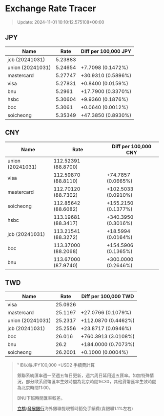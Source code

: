 # Exchange Rate Tracer

> Update: 2024-11-01 10:10:12.575108+00:00

## JPY

| Name             |    Rate | Diff per 100,000 JPY   |
|------------------|---------|------------------------|
| jcb (20241031)   | 5.23883 |                        |
| union (20241031) | 5.24654 | +7.7098 (0.1472%)      |
| mastercard       | 5.27747 | +30.9310 (0.5896%)     |
| visa             | 5.27831 | +0.8400 (0.0159%)      |
| bnu              | 5.2961  | +17.7900 (0.3370%)     |
| hsbc             | 5.30604 | +9.9360 (0.1876%)      |
| boc              | 5.3061  | +0.0640 (0.0012%)      |
| soicheong        | 5.35349 | +47.3850 (0.8930%)     |

## CNY

| Name             | Rate                | Diff per 100,000 CNY   |
|------------------|---------------------|------------------------|
| union (20241031) | 112.52391	(88.8700) |                        |
| visa             | 112.59870	(88.8110) | +74.7857 (0.0665%)     |
| mastercard       | 112.70120	(88.7302) | +102.5033 (0.0910%)    |
| soicheong        | 112.85642	(88.6082) | +155.2150 (0.1377%)    |
| hsbc             | 113.19681	(88.3417) | +340.3950 (0.3016%)    |
| jcb (20241031)   | 113.21541	(88.3272) | +18.5994 (0.0164%)     |
| boc              | 113.37000	(88.2068) | +154.5906 (0.1365%)    |
| bnu              | 113.67000	(87.9740) | +300.0000 (0.2646%)    |

## TWD

| Name             |    Rate | Diff per 100,000 TWD   |
|------------------|---------|------------------------|
| visa             | 25.0926 |                        |
| mastercard       | 25.1197 | +27.0766 (0.1079%)     |
| union (20241031) | 25.2317 | +112.0870 (0.4462%)    |
| jcb (20241031)   | 25.2556 | +23.8717 (0.0946%)     |
| boc              | 26.016  | +760.3913 (3.0108%)    |
| bnu              | 26.2    | +184.0000 (0.7073%)    |
| soicheong        | 26.2001 | +0.1000 (0.0004%)      |


> ¹ IB以每JPY100,000 +USD2 手續費計算
>
> 銀聯系統匯率週一至週五每日更新，週六周日延用週五匯率。如無特殊情況，部分歐系貨幣匯率生效時間為北京時間16:30，其他貨幣匯率生效時間為北京時間11:00。
>
> BNU下班時間匯率較差。
>
> [立橋](https://www.wlbank.com.mo/uploads/ueditor/file/20181211/1544536513900230.pdf)/[發展銀行](https://www.mdb.com.mo/Service_Charges_20230728.pdf)海外銀聯提現暫時豁免手續費(貴銀聯1.1%左右)

